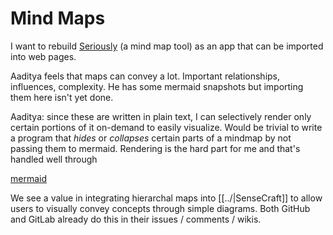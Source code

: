 # Mind Maps

I want to rebuild [Seriously](https://seriouslythink.com) (a mind map tool) as an app that can be imported into web pages.  

Aaditya feels that maps can convey a lot. Important relationships, influences, complexity. He has some mermaid snapshots but importing them here isn't yet done.

Aaditya: since these are written in plain text, I can selectively render only certain portions of it on-demand to easily visualize. Would be trivial to write a program that _hides_ or _collapses_ certain parts of a mindmap by not passing them to mermaid. Rendering is the hard part for me and that's handled well through 

[mermaid](https://mermaid.live/)  

We see a value in integrating hierarchal maps into [[../|SenseCraft]] to allow users to visually convey concepts through simple diagrams. Both GitHub and GitLab already do this in their issues / comments / wikis.
